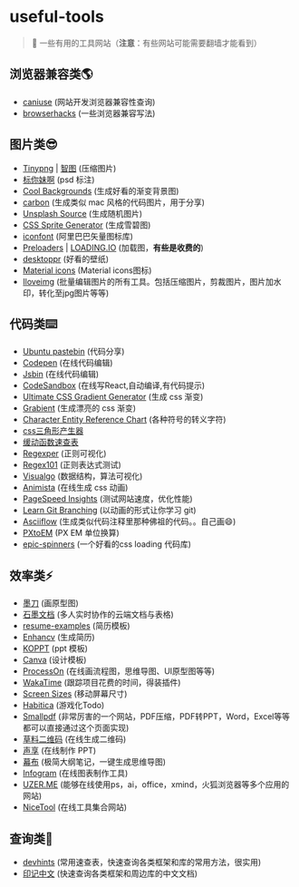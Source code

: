 # useful-tools
> 🔨 一些有用的工具网站（**注意**：有些网站可能需要翻墙才能看到）

## 浏览器兼容类🌎

  * [caniuse](https://caniuse.com/) (网站开发浏览器兼容性查询)
  * [browserhacks](http://browserhacks.com/) (一些浏览器兼容写法)

## 图片类😎

  * [Tinypng](https://tinypng.com/) | [智图](http://zhitu.isux.us/) (压缩图片)
  * [标你妹啊](http://www.biaonimeia.com/login) (psd 标注)
  * [Cool Backgrounds](https://coolbackgrounds.io/) (生成好看的渐变背景图)
  * [carbon](https://carbon.now.sh/?bg=rgba(171,%20184,%20195,%201)&t=seti&wt=none&l=auto&ds=true&dsyoff=20px&dsblur=68px&wc=true&wa=true&pv=48px&ph=32px&ln=false&fm=Hack&fs=14px&si=false&es=2x&wm=false) (生成类似 mac 风格的代码图片，用于分享)  
  * [Unsplash Source](https://source.unsplash.com/) (生成随机图片) 
  * [CSS Sprite Generator](https://spritegen.website-performance.org/) (生成雪碧图)
  * [iconfont](http://www.iconfont.cn/plus) (阿里巴巴矢量图标库)
  * [Preloaders](https://icons8.com/preloaders/) | [LOADING.IO](https://loading.io/) (加载图，**有些是收费的**)
  * [desktoppr](https://www.desktoppr.co/wallpapers) (好看的壁纸)
  * [Material icons](https://material.io/tools/icons/?style=baseline) (Material icons图标)
  * [Iloveimg](https://www.iloveimg.com/zh-cn) (批量编辑图片的所有工具。包括压缩图片，剪裁图片，图片加水印，转化至jpg图片等等)

 ## 代码类⌨️

  * [Ubuntu pastebin](https://paste.ubuntu.com/) (代码分享)
  * [Codepen](https://codepen.io/pens/) (在线代码编辑)
  * [Jsbin](http://jsbin.com/) (在线代码编辑)
  * [CodeSandbox](https://codesandbox.io/) (在线写React,自动编译,有代码提示)
  * [Ultimate CSS Gradient Generator](http://www.colorzilla.com/gradient-editor/) (生成 css 渐变)
  * [Grabient](https://www.grabient.com/) (生成漂亮的 css 渐变)
  * [Character Entity Reference Chart](https://dev.w3.org/html5/html-author/charref) (各种符号的转义字符)
  * [css三角形产生器](http://apps.eky.hk/css-triangle-generator/zh-hant)
  * [缓动函数速查表](https://easings.net/zh-cn?tuyiyi.com)
  * [Regexper](https://regexper.com/) (正则可视化)
  * [Regex101](https://regex101.com/) (正则表达式测试)
  * [Visualgo](https://visualgo.net/en) (数据结构，算法可视化)
  * [Animista](http://animista.net/) (在线生成 css 动画)
  * [PageSpeed Insights](https://developers.google.com/speed/pagespeed/insights/) (测试网站速度，优化性能)
  * [Learn Git Branching](https://learngitbranching.js.org/) (以动画的形式让你学习 git)
  * [Asciiflow](http://asciiflow.com/) (生成类似代码注释里那种佛祖的代码。。自己画😄)
  * [PXtoEM](http://pxtoem.com/) (PX EM 单位换算)
  * [epic-spinners](http://epic-spinners.epicmax.co/#/) (一个好看的css loading 代码库)

## 效率类⚡️

  * [墨刀](https://modao.cc/) (画原型图)
  * [石墨文档](https://shimo.im/) (多人实时协作的云端文档与表格)
  * [resume-examples](https://www.hloom.com/resume-examples/) (简历模板)
  * [Enhancv](https://enhancv.com/) (生成简历)
  * [KOPPT](http://www.koppt.cn/index) (ppt 模板)
  * [Canva](https://www.canva.com/templates/) (设计模板)
  * [ProcessOn](https://www.processon.com/;jsessionid=EC0CB59BD105F6FD0294417AB0B0CC22.jvm1) (在线画流程图，思维导图、UI原型图等等)
  * [WakaTime](https://wakatime.com/) (跟踪项目花费的时间，得装插件)
  * [Screen Sizes](http://screensiz.es/) (移动屏幕尺寸)
  * [Habitica](https://habitica.com/) (游戏化Todo)
  * [Smallpdf](https://smallpdf.com/) (非常厉害的一个网站，PDF压缩，PDF转PPT，Word，Excel等等都可以直接通过这个页面实现)
  * [草料二维码](https://cli.im/) (在线生成二维码)
  * [声享](https://ppt.baomitu.com) (在线制作 PPT)
  * [幕布](https://mubu.com/) (极简大纲笔记，一键生成思维导图)
  * [Infogram](https://infogram.com/) (在线图表制作工具)
  * [UZER.ME](https://uzer.me/) (能够在线使用ps，ai，office，xmind，火狐浏览器等多个应用的网站)
  * [NiceTool](http://www.nicetool.net/) (在线工具集合网站)

## 查询类🔎

 * [devhints](https://devhints.io/) (常用速查表，快速查询各类框架和库的常用方法，很实用)
 * [印记中文](https://docschina.org/) (快速查询各类框架和周边库的中文文档)
